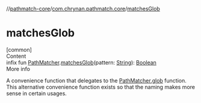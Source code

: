 //[pathmatch-core](../../index.md)/[com.chrynan.pathmatch.core](index.md)/[matchesGlob](matches-glob.md)



# matchesGlob  
[common]  
Content  
infix fun [PathMatcher](-path-matcher/index.md).[matchesGlob](matches-glob.md)(pattern: [String](https://kotlinlang.org/api/latest/jvm/stdlib/kotlin/-string/index.html)): [Boolean](https://kotlinlang.org/api/latest/jvm/stdlib/kotlin/-boolean/index.html)  
More info  


A convenience function that delegates to the [PathMatcher.glob](-path-matcher/glob.md) function. This alternative convenience function exists so that the naming makes more sense in certain usages.

  



